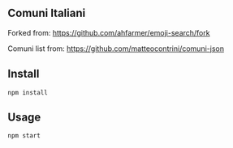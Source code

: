 Comuni Italiani
---

Forked from: https://github.com/ahfarmer/emoji-search/fork

Comuni list from: https://github.com/matteocontrini/comuni-json


Install
---

`npm install`



Usage
---

`npm start`
